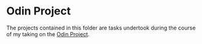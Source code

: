 # Odin Project

The projects contained in this folder are tasks undertook during the course of my taking on the [Odin Project](theodinproject.com).
